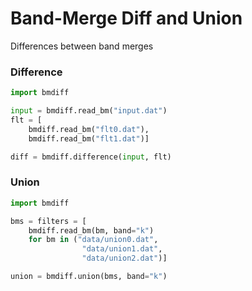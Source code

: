# Band-Merge Diff and Union
Differences between band merges

### Difference

```python
import bmdiff

input = bmdiff.read_bm("input.dat")
flt = [
    bmdiff.read_bm("flt0.dat"),
    bmdiff.read_bm("flt1.dat")]

diff = bmdiff.difference(input, flt)

```

### Union

```python
import bmdiff

bms = filters = [
    bmdiff.read_bm(bm, band="k")
    for bm in ("data/union0.dat",
                "data/union1.dat",
                "data/union2.dat")]

union = bmdiff.union(bms, band="k")

```
